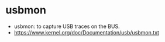 # usbmon

* usbmon: to capture USB traces on the BUS.
* https://www.kernel.org/doc/Documentation/usb/usbmon.txt
